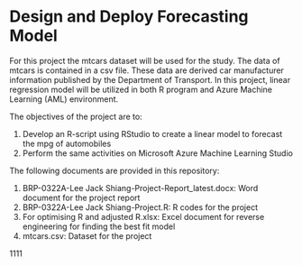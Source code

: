 # Design and Deploy Forecasting Model

For this project the mtcars dataset will be used for the study. The data of mtcars is contained in a csv file. These data are derived car manufacturer information published by the Department of Transport. In this project, linear regression model will be utilized in both R program and Azure Machine Learning (AML) environment.

The objectives of the project are to: 
  1. Develop an R-script using RStudio to create a linear model to forecast the mpg of automobiles
  2. Perform the same activities on Microsoft Azure Machine Learning Studio

The following documents are provided in this repository:
  1. BRP-0322A-Lee Jack Shiang-Project-Report_latest.docx: Word document for the project report
  2. BRP-0322A-Lee Jack Shiang-Project.R: R codes for the project
  3. For optimising R and adjusted R.xlsx: Excel document for reverse engineering for finding the best fit model
  4. mtcars.csv: Dataset for the project
  
  1111
